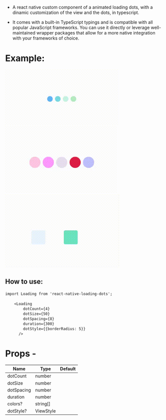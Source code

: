 - A react native custom component of a animated loading dots, with a dinamic customization of the view and the dots, in typescript.

- It comes with a built-in TypeScript typings and is compatible with all popular JavaScript frameworks. You can use it directly or leverage well-maintained wrapper packages that allow for a more native integration with your frameworks of choice.

# Example:

![](./assets/videos/1.gif)
![](./assets/videos/2.gif)
![](./assets/videos/3.gif)

## How to use:

```
import Loading from 'react-native-loading-dots';

    <Loading
        dotCount={4}
        dotSize={50}
        dotSpacing={8}
        duration={300}
        dotStyle={{borderRadius: 5}}
      />
```

# Props -

| Name       | Type      | Default |
| ---------- | --------- | ------- |
| dotCount   | number    |
| dotSize    | number    |
| dotSpacing | number    |
| duration   | number    |
| colors?    | string[]  |
| dotStyle?  | ViewStyle |

